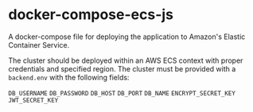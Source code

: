 # docker-compose-ecs-js

A docker-compose file for deploying the application to Amazon's Elastic Container Service.

The cluster should be deployed within an AWS ECS context with proper credentials and specified region. The cluster must be provided with a `backend.env` with the following fields:

`DB_USERNAME`
`DB_PASSWORD`
`DB_HOST`
`DB_PORT`
`DB_NAME`
`ENCRYPT_SECRET_KEY`
`JWT_SECRET_KEY`
